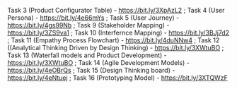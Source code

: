Task 3 (Product Configurator Table) - https://bit.ly/3XpAzL2 ;
Task 4 (User Persona) - https://bit.ly/4e66mYs ;
Task 5 (User Journey) - https://bit.ly/4gs99Nb ;
Task 9 (Stakeholder Mapping) - https://bit.ly/3ZS9va1 ;
Task 10 (Interfernce Mapping) - https://bit.ly/3BJj7d2 ;
Task 11 (Empathy Process Flowchart) - https://bit.ly/4duNNw4 ;
Task 12 ((Analytical Thinking Driven by Design Thinking) - https://bit.ly/3XWtuBO ;
Task 13 (Waterfall models and Product Development) - https://bit.ly/3XWtuBO ;
Task 14 (Agile Development Models) - https://bit.ly/4eOBrQs ;
Task 15 (Design Thinking board) - https://bit.ly/4eNtuej ;
Task 16 (Prototyping Model) - https://bit.ly/3XTQWzF
